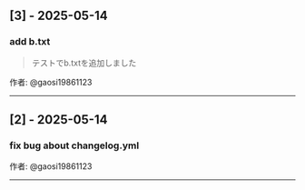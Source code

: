 ## [3] - 2025-05-14

### add b.txt

> テストでb.txtを追加しました


作者: @gaosi19861123

---

## [2] - 2025-05-14

### fix bug about changelog.yml

作者: @gaosi19861123

---

